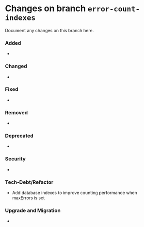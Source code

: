 # Changes on branch `error-count-indexes`
Document any changes on this branch here.
### Added
-

### Changed
- 

### Fixed
- 

### Removed
- 

### Deprecated
- 

### Security
- 

### Tech-Debt/Refactor
- Add database indexes to improve counting performance when maxErrors is set 

### Upgrade and Migration
- 
